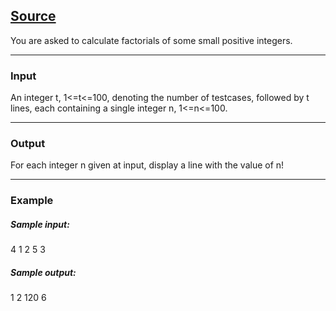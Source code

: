 ## [Source](https://www.codechef.com/problems/FCTRL2)

You are asked to calculate factorials of some small positive integers.

---

### Input

An integer t, 1<=t<=100, denoting the number of testcases, followed by t lines, each containing a single integer n, 1<=n<=100.

---

### Output

For each integer n given at input, display a line with the value of n!

---

### Example

##### Sample input:

4
1
2
5
3

##### Sample output:

1
2
120
6
